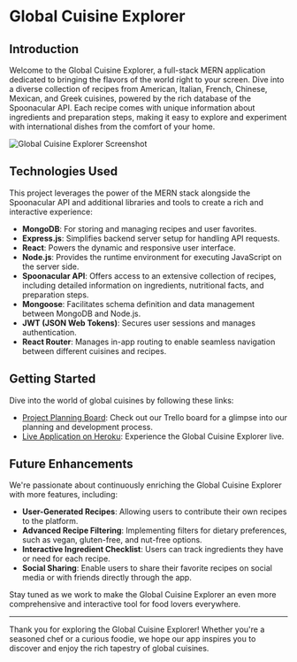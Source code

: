 # Global Cuisine Explorer

## Introduction

Welcome to the Global Cuisine Explorer, a full-stack MERN application dedicated to bringing the flavors of the world right to your screen. Dive into a diverse collection of recipes from American, Italian, French, Chinese, Mexican, and Greek cuisines, powered by the rich database of the Spoonacular API. Each recipe comes with unique information about ingredients and preparation steps, making it easy to explore and experiment with international dishes from the comfort of your home.

![Global Cuisine Explorer Screenshot](path/to/screenshot.png)

## Technologies Used

This project leverages the power of the MERN stack alongside the Spoonacular API and additional libraries and tools to create a rich and interactive experience:

- **MongoDB**: For storing and managing recipes and user favorites.
- **Express.js**: Simplifies backend server setup for handling API requests.
- **React**: Powers the dynamic and responsive user interface.
- **Node.js**: Provides the runtime environment for executing JavaScript on the server side.
- **Spoonacular API**: Offers access to an extensive collection of recipes, including detailed information on ingredients, nutritional facts, and preparation steps.
- **Mongoose**: Facilitates schema definition and data management between MongoDB and Node.js.
- **JWT (JSON Web Tokens)**: Secures user sessions and manages authentication.
- **React Router**: Manages in-app routing to enable seamless navigation between different cuisines and recipes.

## Getting Started

Dive into the world of global cuisines by following these links:

- [Project Planning Board](link-to-trello-board): Check out our Trello board for a glimpse into our planning and development process.
- [Live Application on Heroku](link-to-deployed-app): Experience the Global Cuisine Explorer live.

## Future Enhancements

We're passionate about continuously enriching the Global Cuisine Explorer with more features, including:

- **User-Generated Recipes**: Allowing users to contribute their own recipes to the platform.
- **Advanced Recipe Filtering**: Implementing filters for dietary preferences, such as vegan, gluten-free, and nut-free options.
- **Interactive Ingredient Checklist**: Users can track ingredients they have or need for each recipe.
- **Social Sharing**: Enable users to share their favorite recipes on social media or with friends directly through the app.

Stay tuned as we work to make the Global Cuisine Explorer an even more comprehensive and interactive tool for food lovers everywhere.

---

Thank you for exploring the Global Cuisine Explorer! Whether you're a seasoned chef or a curious foodie, we hope our app inspires you to discover and enjoy the rich tapestry of global cuisines.



